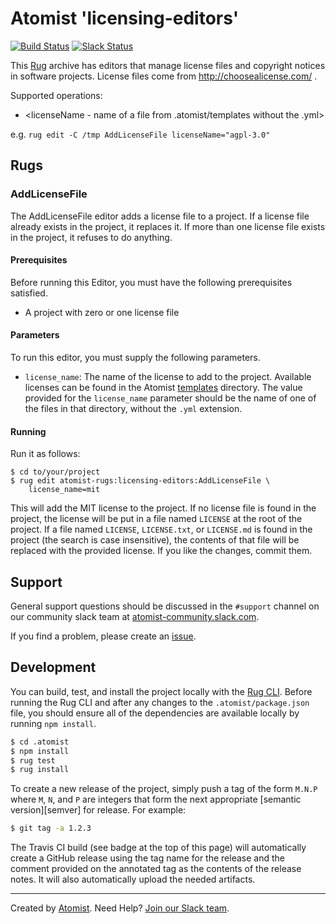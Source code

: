 # Atomist 'licensing-editors'

[![Build Status](https://travis-ci.org/atomist-rugs/licensing-editors.svg?branch=master)](https://travis-ci.org/atomist-rugs/licensing-editors)
[![Slack Status](https://join.atomist.com/badge.svg)](https://join.atomist.com)

This [Rug](http://docs.atomist.com/) archive has editors that manage
license files and copyright notices in software projects.  License
files come from http://choosealicense.com/ .

Supported operations:
-  \<licenseName - name of a file from .atomist/templates without the .yml\>

e.g. `rug edit -C /tmp AddLicenseFile licenseName="agpl-3.0"`

## Rugs

### AddLicenseFile

The AddLicenseFile editor adds a license file to a project.  If a
license file already exists in the project, it replaces it.  If more
than one license file exists in the project, it refuses to do
anything.

#### Prerequisites

Before running this Editor, you must have the following prerequisites
satisfied.

*   A project with zero or one license file

#### Parameters

To run this editor, you must supply the following parameters.

*   `license_name`: The name of the license to add to the project.
    Available licenses can be found in the Atomist [templates][]
    directory.  The value provided for the `license_name` parameter
    should be the name of one of the files in that directory, without
    the `.yml` extension.

[templates]: https://github.com/atomist-rugs/licensing-editors/tree/master/.atomist/templates

#### Running

Run it as follows:

```
$ cd to/your/project
$ rug edit atomist-rugs:licensing-editors:AddLicenseFile \
    license_name=mit
```

This will add the MIT license to the project.  If no license file is
found in the project, the license will be put in a file named
`LICENSE` at the root of the project.  If a file named `LICENSE`,
`LICENSE.txt`, or `LICENSE.md` is found in the project (the search is
case insensitive), the contents of that file will be replaced with the
provided license.  If you like the changes, commit them.

## Support

General support questions should be discussed in the `#support`
channel on our community slack team
at [atomist-community.slack.com][slack].

If you find a problem, please create an [issue][].

[issue]: https://github.com/atomist-rugs/licensing-editors/issues

## Development

You can build, test, and install the project locally with
the [Rug CLI][cli].  Before running the Rug CLI and after any changes
to the `.atomist/package.json` file, you should ensure all of the
dependencies are available locally by running `npm install`.

[cli]: https://github.com/atomist/rug-cli

```sh
$ cd .atomist
$ npm install
$ rug test
$ rug install
```

To create a new release of the project, simply push a tag of the form
`M.N.P` where `M`, `N`, and `P` are integers that form the next
appropriate [semantic version][semver] for release.  For example:

```sh
$ git tag -a 1.2.3
```

The Travis CI build (see badge at the top of this page) will
automatically create a GitHub release using the tag name for the
release and the comment provided on the annotated tag as the contents
of the release notes.  It will also automatically upload the needed
artifacts.

---
Created by [Atomist][atomist].
Need Help?  [Join our Slack team][slack].

[atomist]: https://www.atomist.com/
[slack]: https://join.atomist.com/
